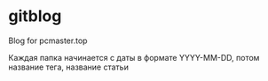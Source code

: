 # gitblog
Blog for pcmaster.top

Каждая папка начинается с даты в формате YYYY-MM-DD, потом название тега, название статьи
